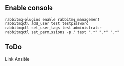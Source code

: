 ## Enable console
```
rabbitmq-plugins enable rabbitmq_management
rabbitmqctl add_user test testpassword
rabbitmqctl set_user_tags test administrator
rabbitmqctl set_permissions -p / test ".*" ".*" ".*"
```

## ToDo
Link Ansible

